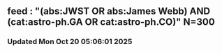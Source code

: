 ## feed : "(abs:JWST OR abs:James Webb) AND (cat:astro-ph.GA OR cat:astro-ph.CO)" N=300
### Updated Mon Oct 20 05:06:01 2025

